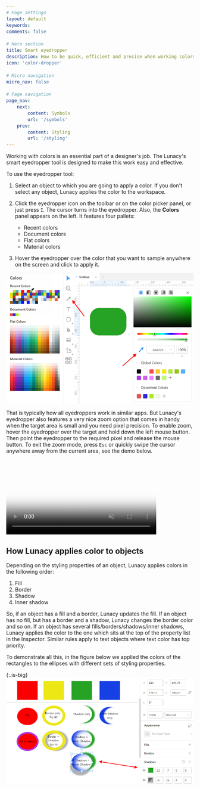 ```yaml
---
# Page settings
layout: default
keywords:
comments: false

# Hero section
title: Smart eyedropper
description: How to be quick, efficient and precise when working colors
icon: 'color-dropper'

# Micro navigation
micro_nav: false

# Page navigation
page_nav:
    next:
        content: Symbols
        url: '/symbols'
    prev:
        content: Styling
        url: '/styling'
---
```


Working with colors is an essential part of a designer's job. The Lunacy's smart eyedropper tool is designed to make this work easy and effective.

To use the eyedropper tool:

1. Select an object to which you are going to apply a color. If you don't select any object, Lunacy applies the color to the workspace.
2. Click the eyedropper icon on the toolbar or on the color picker panel, or just press `I`. The cursor turns into the eyedropper. Also, the **Colors** panel appears on the left. It features four pallets:
  
    * Recent colors
    * Document colors
    * Flat colors
    * Material colors

3. Hover the eyedropper over the color that you want to sample anywhere on the screen and click to apply it.

![Using the eyedropper](public/eye-general.png)

That is typically how all eyedroppers work in similar apps. But Lunacy's eyedropper also features a very nice zoom option that comes in handy when the target area is small and you need pixel precision. To enable zoom, hover the eyedropper over the target and hold down the left mouse button. Then point the eyedropper to the required pixel and release the mouse button. To exit the zoom mode, press `Esc` or quickly swipe the cursor anywhere away from the current area, see the demo below.

<video autoplay="" muted="" loop="" playsinline="" width="80%" poster="/public/eyedropper2.gif" height="auto"><source src="/public/eyedropper2.mp4" type="video/mp4"></video>

## How Lunacy applies color to objects

Depending on the styling properties of an object, Lunacy applies colors in the following order:

1. Fill
2. Border
3. Shadow
4. Inner shadow

So, if an object has a fill and a border, Lunacy updates the fill. If an object has no fill, but has a border and a shadow, Lunacy changes the border color and so on. If an object has several fills/borders/shadows/inner shadows, Lunacy applies the color to the one which sits at the top of the property list in the Inspector. Similar rules apply to text objects where text color has top priority.

To demonstrate all this, in the figure below we applied the colors of the rectangles to the ellipses with different sets of styling properties.

{:.is-big}
![Applying colors](public/eye-apply.png)
